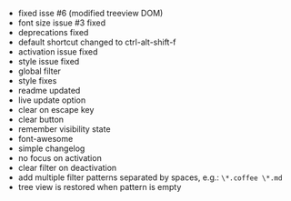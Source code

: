 * fixed isse #6 (modified treeview DOM)
* font size issue #3 fixed
* deprecations fixed
* default shortcut changed to ctrl-alt-shift-f
* activation issue fixed
* style issue fixed
* global filter
* style fixes
* readme updated
* live update option
* clear on escape key
* clear button
* remember visibility state
* font-awesome
* simple changelog
* no focus on activation
* clear filter on deactivation
* add multiple filter patterns separated by spaces, e.g.: `\*.coffee \*.md`
* tree view is restored when pattern is empty
